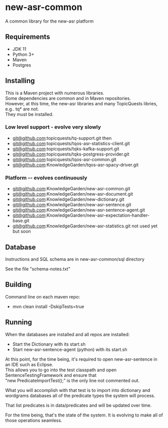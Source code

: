 # new-asr-common
A common library for the new-asr platform

## Requirements
- JDK 11
- Python 3+
- Maven
- Postgres

## Installing
This is a Maven project with numerous libraries.<br/>
Some dependencies are common and in Maven repositories.<br/>
However, at this time, the new-asr libraries and many TopicQuests libries, e.g.. tq* are  not.<br/>
They must be installed.

### Low level support - evolve very slowly
- git@github.com:topicquests/tq-support.git then 
- git@github.com:topicquests/tqos-asr-statistics-client.git
- git@github.com:topicquests/tqks-kafka-support.git
- git@github.com:topicquests/tqks-postgress-provider.git
- git@github.com:topicquests/tqos-asr-common.git
- git@github.com:KnowledgeGarden/tqos-asr-spacy-driver.git

### Platform -- evolves continuously
- git@github.com:KnowledgeGarden/new-asr-common.git
- git@github.com:KnowledgeGarden/new-asr-document.git
- git@github.com:KnowledgeGarden/new-dictionary.git
- git@github.com:KnowledgeGarden/new-asr-sentence.git
- git@github.com:KnowledgeGarden/new-asr-sentence-agent.git
- git@github.com:KnowledgeGarden/new-asr-expectation-handler-base.git
- git@github.com:KnowledgeGarden/new-asr-statistics.git not used yet but soon

## Database
Instructions and SQL schema are in new-asr-common/sql directory

See the file "schema-notes.txt"

## Building
Command line on each maven repo:</br>
- mvn clean install -DskipTests=true
## Running
When the databases are installed and all repos are installed:<br/>
- Start the Dictionary with its start.sh
- Start new-asr-sentence-agent  (python) with its start.sh

At this point, for the time being, it's required to open new-asr-sentence in an IDE such as Eclipse.<br/>
This allows you to go into the test classpath and open SentenceTestingFramework and ensure that<br/>
"new PredicateImportTest();" is the only line not commented out.

What you will accomplish with that test is to import into dictionary and wordgrams databases all of the predicate types the system will process.

That list predicates is in data/predicates and will be updated  over time.

For the time being, that's the state of the system. It is evolving to make all of those operations seamless.
